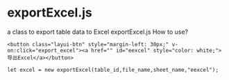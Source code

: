 # exportExcel.js
a class to export table data to Excel
exportExcel.js
How to use?
```
<button class="layui-btn" style="margin-left: 30px;" v-on:click="export_excel"><a href="" id="eexcel" style="color: white;">导出Excel</a></button>
```

```
let excel = new exportExcel(table_id,file_name,sheet_name,"eexcel");
```
